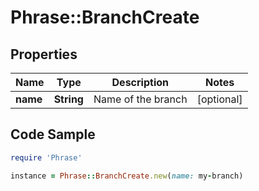 # Phrase::BranchCreate

## Properties

Name | Type | Description | Notes
------------ | ------------- | ------------- | -------------
**name** | **String** | Name of the branch | [optional] 

## Code Sample

```ruby
require 'Phrase'

instance = Phrase::BranchCreate.new(name: my-branch)
```



